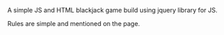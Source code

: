 A simple JS and HTML blackjack game build using jquery library for JS.




Rules are simple and mentioned on the page.
